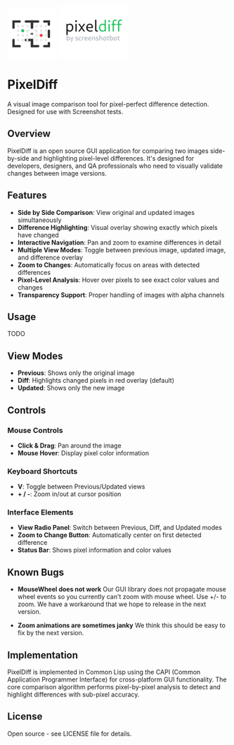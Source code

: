 ![PixelDiff Logo](src/pixel-diff/logo.svg)
![PixelDiff Logo](src/pixel-diff/full-logo.png)

# PixelDiff

A visual image comparison tool for pixel-perfect difference
detection. Designed for use with Screenshot tests.

## Overview

PixelDiff is an open source GUI application for comparing two images
side-by-side and highlighting pixel-level differences. It's designed
for developers, designers, and QA professionals who need to visually
validate changes between image versions.

## Features

- **Side by Side Comparison**: View original and updated images simultaneously
- **Difference Highlighting**: Visual overlay showing exactly which pixels have changed
- **Interactive Navigation**: Pan and zoom to examine differences in detail
- **Multiple View Modes**: Toggle between previous image, updated image, and difference overlay
- **Zoom to Changes**: Automatically focus on areas with detected differences
- **Pixel-Level Analysis**: Hover over pixels to see exact color values and changes
- **Transparency Support**: Proper handling of images with alpha channels

## Usage

TODO


## View Modes

- **Previous**: Shows only the original image
- **Diff**: Highlights changed pixels in red overlay (default)
- **Updated**: Shows only the new image

## Controls

### Mouse Controls
- **Click & Drag**: Pan around the image
- **Mouse Hover**: Display pixel color information

### Keyboard Shortcuts
- **V**: Toggle between Previous/Updated views
- **+ / -**: Zoom in/out at cursor position

### Interface Elements
- **View Radio Panel**: Switch between Previous, Diff, and Updated modes
- **Zoom to Change Button**: Automatically center on first detected difference
- **Status Bar**: Shows pixel information and color values

## Known Bugs

- **MouseWheel does not work** Our GUI library does not propagate
  mouse wheel events so you currently can't zoom with mouse wheel. Use
  +/- to zoom. We have a workaround that we hope to release in the next version.
  
- **Zoom animations are sometimes janky** We think this should be easy to fix by
  the next version.

## Implementation

PixelDiff is implemented in Common Lisp using the CAPI (Common
Application Programmer Interface) for cross-platform GUI
functionality. The core comparison algorithm performs pixel-by-pixel
analysis to detect and highlight differences with sub-pixel accuracy.

## License

Open source - see LICENSE file for details.

